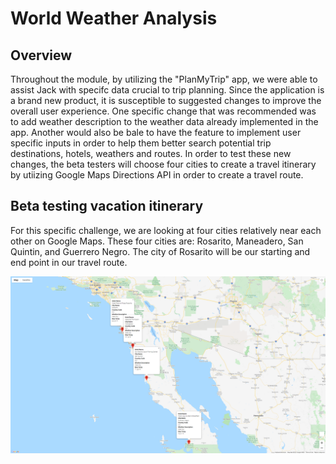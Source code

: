 # World Weather Analysis

## Overview
Throughout the module, by utilizing the "PlanMyTrip" app, we were able to assist Jack with specifc data crucial to trip planning. Since the application is a brand new product, it is susceptible to suggested changes to improve the overall user experience. One specific change that was recommended was to add weather description to the weather data already implemented in the app. Another would also be bale to have the feature to implement user specific inputs in order to help them better search potential trip destinations, hotels, weathers and routes. In order to test these new changes, the beta testers will choose four cities to create a travel itinerary by utiizing Google Maps Directions API in order to create a travel route.

## Beta testing vacation itinerary
For this specific challenge, we are looking at four cities relatively near each other on Google Maps. These four cities are: Rosarito, Maneadero, San Quintin, and Guerrero Negro. The city of Rosarito will be our starting and end point in our travel route.

![](Vacation_Itinerary/WeatherPy_travel_map_markers.PNG)
